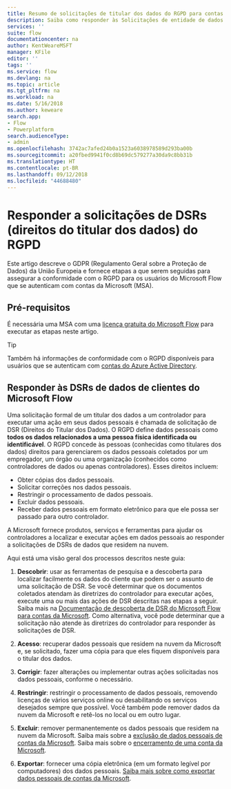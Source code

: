 ```yaml
---
title: Resumo de solicitações de titular dos dados do RGPD para contas da Microsoft (MSA) | Microsoft Docs
description: Saiba como responder às Solicitações de entidade de dados de GPDR para o Microsoft Flow.
services: ''
suite: flow
documentationcenter: na
author: KentWeareMSFT
manager: KFile
editor: ''
tags: ''
ms.service: flow
ms.devlang: na
ms.topic: article
ms.tgt_pltfrm: na
ms.workload: na
ms.date: 5/16/2018
ms.author: keweare
search.app:
- Flow
- Powerplatform
search.audienceType:
- admin
ms.openlocfilehash: 3742ac7afed24b0a1523a6038978589d293ba00b
ms.sourcegitcommit: a20fbed9941f0cd8b69dc579277a30da9c8bb31b
ms.translationtype: HT
ms.contentlocale: pt-BR
ms.lasthandoff: 09/12/2018
ms.locfileid: "44688480"
---
```

# <a name="respond-to-gdpr-data-subject-rights-dsrs-requests"></a>Responder a solicitações de DSRs (direitos do titular dos dados) do RGPD

Este artigo descreve o GDPR (Regulamento Geral sobre a Proteção de Dados) da União Europeia e fornece etapas a que serem seguidas para assegurar a conformidade com o RGPD para os usuários do Microsoft Flow que se autenticam com contas da Microsoft (MSA).

## <a name="prerequisites"></a>Pré-requisitos

É necessária uma MSA com uma [licença gratuita do Microsoft Flow](https://flow.microsoft.com/pricing/) para executar as etapas neste artigo.

>[!TIP]
> Também há informações de conformidade com o RGPD disponíveis para usuários que se autenticam com [contas do Azure Active Directory](gdpr-dsr-summary.md).
>
>

## <a name="respond-to-dsrs-for-microsoft-flow-customer-data"></a>Responder às DSRs de dados de clientes do Microsoft Flow

Uma solicitação formal de um titular dos dados a um controlador para executar uma ação em seus dados pessoais é chamada de solicitação de DSR (Direitos do Titular dos Dados). O RGPD define dados pessoais como  **todos os dados relacionados a uma pessoa física identificada ou identificável**. O RGPD concede às pessoas (conhecidas como titulares dos dados) direitos para gerenciarem os dados pessoais coletados por um empregador, um órgão ou uma organização (conhecidos como controladores de dados ou apenas controladores). Esses direitos incluem:

* Obter cópias dos dados pessoais.
* Solicitar correções nos dados pessoais.
* Restringir o processamento de dados pessoais.
* Excluir dados pessoais.
* Receber dados pessoais em formato eletrônico para que ele possa ser passado para outro controlador.

A Microsoft fornece produtos, serviços e ferramentas para ajudar os controladores a localizar e executar ações em dados pessoais ao responder a solicitações de DSRs de dados que residem na nuvem.

Aqui está uma visão geral dos processos descritos neste guia:

1. **Descobrir**: usar as ferramentas de pesquisa e a descoberta para localizar facilmente os dados do cliente que podem ser o assunto de uma solicitação de DSR. Se você determinar que os documentos coletados atendam às diretrizes do controlador para executar ações, execute uma ou mais das ações de DSR descritas nas etapas a seguir. Saiba mais na [Documentação de descoberta de DSR do Microsoft Flow para contas da Microsoft](gdpr-dsr-discovery-msa.md). Como alternativa, você pode determinar que a solicitação não atende às diretrizes do controlador para responder às solicitações de DSR.

1. **Acesso**: recuperar dados pessoais que residem na nuvem da Microsoft e, se solicitado, fazer uma cópia para que eles fiquem disponíveis para o titular dos dados.

1. **Corrigir**: fazer alterações ou implementar outras ações solicitadas nos dados pessoais, conforme o necessário.

1. **Restringir**: restringir o processamento de dados pessoais, removendo licenças de vários serviços online ou desabilitando os serviços desejados sempre que possível. Você também pode remover dados da nuvem da Microsoft e retê-los no local ou em outro lugar.

1. **Excluir**: remover permanentemente os dados pessoais que residem na nuvem da Microsoft. Saiba mais sobre a [exclusão de dados pessoais de contas da Microsoft](gdpr-dsr-delete-msa.md). Saiba mais sobre o [encerramento de uma conta da Microsoft](gdpr-dsr-accountclose-msa.md).

1. **Exportar**: fornecer uma cópia eletrônica (em um formato legível por computadores) dos dados pessoais. [Saiba mais sobre como exportar dados pessoais de contas da Microsoft](gdpr-dsr-export-msa.md).
